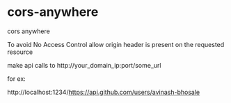 # cors-anywhere
cors anywhere


To avoid No Access Control allow origin header is present on the requested resource

make api calls to http://your_domain_ip:port/some_url

for ex:

http://localhost:1234/https://api.github.com/users/avinash-bhosale
